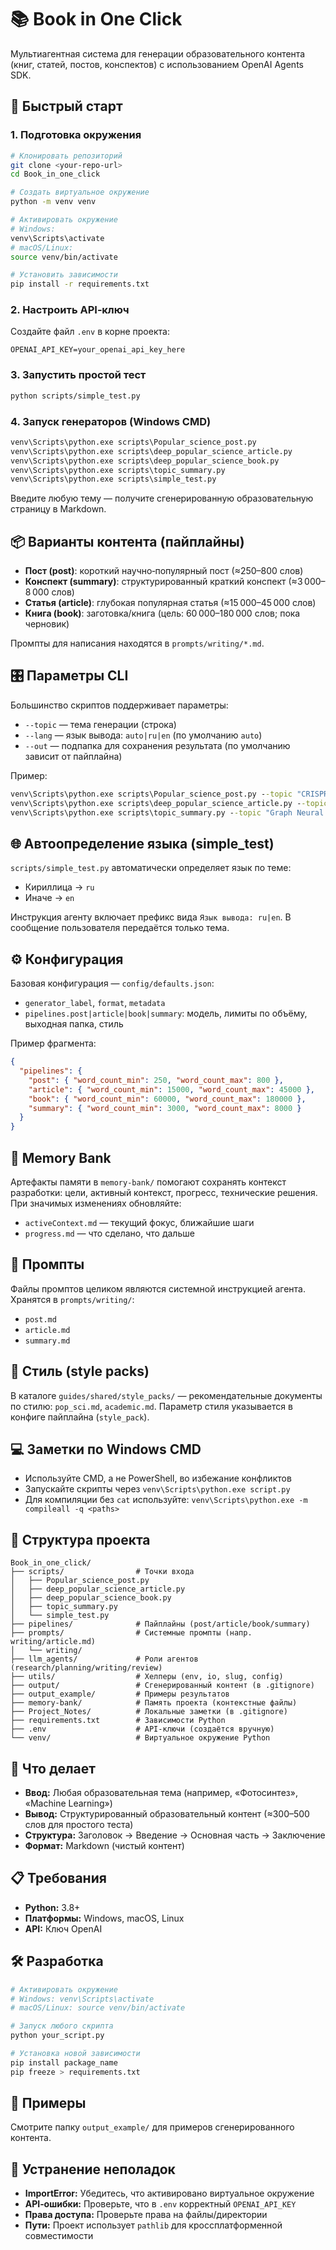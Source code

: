 # 📚 Book in One Click

Мультиагентная система для генерации образовательного контента (книг, статей, постов, конспектов) с использованием OpenAI Agents SDK.

## 🚀 Быстрый старт

### 1. Подготовка окружения
```bash
# Клонировать репозиторий
git clone <your-repo-url>
cd Book_in_one_click

# Создать виртуальное окружение
python -m venv venv

# Активировать окружение
# Windows:
venv\Scripts\activate
# macOS/Linux:
source venv/bin/activate

# Установить зависимости
pip install -r requirements.txt
```

### 2. Настроить API‑ключ
Создайте файл `.env` в корне проекта:
```
OPENAI_API_KEY=your_openai_api_key_here
```

### 3. Запустить простой тест
```bash
python scripts/simple_test.py
```

### 4. Запуск генераторов (Windows CMD)
```bat
venv\Scripts\python.exe scripts\Popular_science_post.py
venv\Scripts\python.exe scripts\deep_popular_science_article.py
venv\Scripts\python.exe scripts\deep_popular_science_book.py
venv\Scripts\python.exe scripts\topic_summary.py
venv\Scripts\python.exe scripts\simple_test.py
```

Введите любую тему — получите сгенерированную образовательную страницу в Markdown.

## 📦 Варианты контента (пайплайны)

- **Пост (post)**: короткий научно‑популярный пост (≈250–800 слов)
- **Конспект (summary)**: структурированный краткий конспект (≈3 000–8 000 слов)
- **Статья (article)**: глубокая популярная статья (≈15 000–45 000 слов)
- **Книга (book)**: заготовка/книга (цель: 60 000–180 000 слов; пока черновик)

Промпты для написания находятся в `prompts/writing/*.md`.

## 🎛️ Параметры CLI

Большинство скриптов поддерживает параметры:

- `--topic` — тема генерации (строка)
- `--lang` — язык вывода: `auto|ru|en` (по умолчанию `auto`)
- `--out` — подпапка для сохранения результата (по умолчанию зависит от пайплайна)

Пример:
```bat
venv\Scripts\python.exe scripts\Popular_science_post.py --topic "CRISPR" --lang en
venv\Scripts\python.exe scripts\deep_popular_science_article.py --topic "Квантовые точки" --lang ru
venv\Scripts\python.exe scripts\topic_summary.py --topic "Graph Neural Networks" --lang auto
```

## 🌐 Автоопределение языка (simple_test)

`scripts/simple_test.py` автоматически определяет язык по теме:
- Кириллица → `ru`
- Иначе → `en`

Инструкция агенту включает префикс вида `Язык вывода: ru|en`. В сообщение пользователя передаётся только тема.

## ⚙️ Конфигурация

Базовая конфигурация — `config/defaults.json`:
- `generator_label`, `format`, `metadata`
- `pipelines.post|article|book|summary`: модель, лимиты по объёму, выходная папка, стиль

Пример фрагмента:
```json
{
  "pipelines": {
    "post": { "word_count_min": 250, "word_count_max": 800 },
    "article": { "word_count_min": 15000, "word_count_max": 45000 },
    "book": { "word_count_min": 60000, "word_count_max": 180000 },
    "summary": { "word_count_min": 3000, "word_count_max": 8000 }
  }
}
```

## 🧠 Memory Bank

Артефакты памяти в `memory-bank/` помогают сохранять контекст разработки: цели, активный контекст, прогресс, технические решения. При значимых изменениях обновляйте:
- `activeContext.md` — текущий фокус, ближайшие шаги
- `progress.md` — что сделано, что дальше

## 📝 Промпты

Файлы промптов целиком являются системной инструкцией агента. Хранятся в `prompts/writing/`:
- `post.md`
- `article.md`
- `summary.md`

## 🎨 Стиль (style packs)

В каталоге `guides/shared/style_packs/` — рекомендательные документы по стилю: `pop_sci.md`, `academic.md`. Параметр стиля указывается в конфиге пайплайна (`style_pack`).

## 💻 Заметки по Windows CMD

- Используйте CMD, а не PowerShell, во избежание конфликтов
- Запускайте скрипты через `venv\Scripts\python.exe script.py`
- Для компиляции без `cat` используйте: `venv\Scripts\python.exe -m compileall -q <paths>`

## 📁 Структура проекта

```
Book_in_one_click/
├── scripts/                # Точки входа
│   ├── Popular_science_post.py
│   ├── deep_popular_science_article.py
│   ├── deep_popular_science_book.py
│   ├── topic_summary.py
│   └── simple_test.py
├── pipelines/              # Пайплайны (post/article/book/summary)
├── prompts/                # Системные промпты (напр. writing/article.md)
│   └── writing/
├── llm_agents/             # Роли агентов (research/planning/writing/review)
├── utils/                  # Хелперы (env, io, slug, config)
├── output/                 # Сгенерированный контент (в .gitignore)
├── output_example/         # Примеры результатов
├── memory-bank/            # Память проекта (контекстные файлы)
├── Project_Notes/          # Локальные заметки (в .gitignore)
├── requirements.txt        # Зависимости Python
├── .env                    # API‑ключи (создаётся вручную)
└── venv/                   # Виртуальное окружение Python
```

## 🎯 Что делает

- **Ввод:** Любая образовательная тема (например, «Фотосинтез», «Machine Learning»)
- **Вывод:** Структурированный образовательный контент (≈300–500 слов для простого теста)
- **Структура:** Заголовок → Введение → Основная часть → Заключение
- **Формат:** Markdown (чистый контент)

## 📋 Требования

- **Python:** 3.8+
- **Платформы:** Windows, macOS, Linux
- **API:** Ключ OpenAI

## 🛠️ Разработка

```bash
# Активировать окружение
# Windows: venv\Scripts\activate
# macOS/Linux: source venv/bin/activate

# Запуск любого скрипта
python your_script.py

# Установка новой зависимости
pip install package_name
pip freeze > requirements.txt
```

## 📖 Примеры

Смотрите папку `output_example/` для примеров сгенерированного контента.

## 🚨 Устранение неполадок

- **ImportError:** Убедитесь, что активировано виртуальное окружение
- **API‑ошибки:** Проверьте, что в `.env` корректный `OPENAI_API_KEY`
- **Права доступа:** Проверьте права на файлы/директории
- **Пути:** Проект использует `pathlib` для кроссплатформенной совместимости

 
 